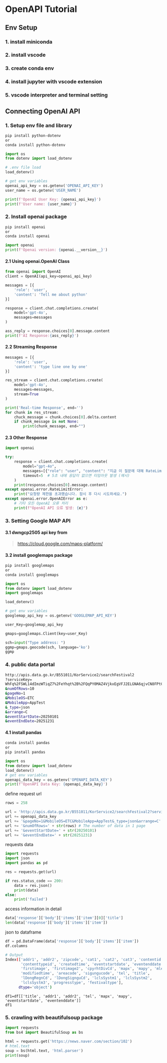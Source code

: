 # OpenAPI Tutorial

## Env Setup
### 1. install miniconda

### 2. install vscode

### 3. create conda env

### 4. install jupyter with vscode extension

### 5. vscode interpreter and terminal setting

## Connecting OpenAI API

### 1. Setup env file and library
```bash
pip install python-dotenv
or
conda install python-dotenv
```
```python
import os
from dotenv import load_dotenv

# .env file load
load_dotenv()

# get env variables
openai_api_key = os.getenv('OPENAI_API_KEY')
user_name = os.getenv('USER_NAME')

print(f'OpenAI User Key: {openai_api_key}')
print(f'User name: {user_name}')
```

### 2. Install openai package
```bash
pip install openai
or 
conda install openai
```
```python
import openai
print(f'Openai version: {openai.__version__}')
```

#### 2.1 Using openai.OpenAI Class
```python
from openai import OpenAI
client = OpenAI(api_key=openai_api_key)

messages = [{
    'role': 'user',
    'content': 'Tell me about python'
}]

response = client.chat.completions.create(
    model='gpt-4o',
    messages=messages
)

ass_reply = response.choices[0].message.content
print(f'AI Response:{ass_reply}')
```
#### 2.2 Streaming Response
```python
messages = [{
    'role': 'user',
    'content': 'type line one by one'
}]

res_stream = client.chat.completions.create(
    model='gpt-4o',
    messages=messages,
    stream=True
)

print('Real-time Response', end='')
for chunk in res_stream:
    chuck_message = chunk.choices[0].delta.content
    if chunk_message is not None:
        print(chunk_message, end="")
```

#### 2.3 Other Response
```python
import openai

try:
    response = client.chat.completions.create(
        model="gpt-4o",
        messages=[{"role": "user", "content": "지금 이 질문에 대해 RateLimitError 에러를 일으켜볼 수 있을까요?"}],
        timeout=5  # 5초 내에 응답이 없으면 타임아웃 발생 (예시)
    )
    print(response.choices[0].message.content)
except openai.error.RateLimitError:
    print("요청량 제한을 초과했습니다. 잠시 후 다시 시도하세요.")
except openai.error.OpenAIError as e:
    # 기타 모든 OpenAI 오류 처리
    print(f"OpenAI API 오류 발생: {e}")
```

### 3. Setting Google MAP API
#### 3.1 dwngcp2505 api key from 
> https://cloud.google.com/maps-platform/
#### 3.2 install googlemaps package
```bash
pip install googlemaps
or 
conda install googlemaps
```
```python
import os
from dotenv import load_dotenv
import googlemaps

load_dotenv()

# get env variables
googlemap_api_key = os.getenv('GOOGLEMAP_API_KEY')

user_Key=googlemap_api_key

gmaps=googlemaps.Client(key=user_Key)

sch=input("Type address: ")
ggmp=gmaps.geocode(sch, language='ko')
ggmp
```

### 4. public data portal
```bash
http://apis.data.go.kr/B551011/KorService2/searchFestival2
?serviceKey=
WhFq%2FSWL14dImzWTiqZ7%2FeYhqt%2B%2FQqPY0MAZ4VjkxEgVFJ2ELGNA6qjvCN8FPtCDFQ2MAFLbbffwfbjdL9dNAg%3D%3D
&numOfRows=10
&pageNo=1
&MobileOS=ETC
&MobileApp=AppTest
&_type=json
&arrange=C
&eventStartDate=20250101
&eventEndDate=20251231
```
#### 4.1 install pandas
```bash
conda install pandas
or
pip install pandas
```
```python
import os
from dotenv import load_dotenv
load_dotenv()
# get env variables
openapi_data_key = os.getenv('OPENAPI_DATA_KEY')
print(f'OpenAPI Data Key: {openapi_data_key}')
```
define request url
```python
rows = 258

url = 'http://apis.data.go.kr/B551011/KorService2/searchFestival2?serviceKey=' # basic url with serviceKey 
url += openapi_data_key
url += '&pageNo=1&MobileOS=ETC&MobileApp=AppTest&_type=json&arrange=C'
url += '&numOfRows=' + str(rows) # The number of data in 1 page
url += '&eventStartDate=' + str(20250101) 
url += '&eventEndDate=' + str(20251231)
```
requests data
```python
import requests
import json
import pandas as pd

res = requests.get(url)

if res.status_code == 200:
    data = res.json()
    print(data)
else:
    print('failed')
```
access information in detail
```python
data['response']['body']['items']['item'][0]['title']
len(data['response']['body']['items']['item'])
```
json to dataframe
```python
df = pd.DataFrame(data['response']['body']['items']['item'])
df.columns
```
```bash
# Output
Index(['addr1', 'addr2', 'zipcode', 'cat1', 'cat2', 'cat3', 'contentid',
       'contenttypeid', 'createdtime', 'eventstartdate', 'eventenddate',
       'firstimage', 'firstimage2', 'cpyrhtDivCd', 'mapx', 'mapy', 'mlevel',
       'modifiedtime', 'areacode', 'sigungucode', 'tel', 'title',
       'lDongRegnCd', 'lDongSignguCd', 'lclsSystm1', 'lclsSystm2',
       'lclsSystm3', 'progresstype', 'festivaltype'],
      dtype='object')
```
```
df1=df[['title', 'addr1', 'addr2', 'tel', 'mapx', 'mapy', 'eventstartdate', 'eventenddate']]
df1
```


### 5. crawling with beautifulsoup package
```python
import requests
from bs4 import BeautifulSoup as bs

html = requests.get('https://news.naver.com/section/102')
# html.text
soup = bs(html.text, 'html.parser')
print(soup)
```